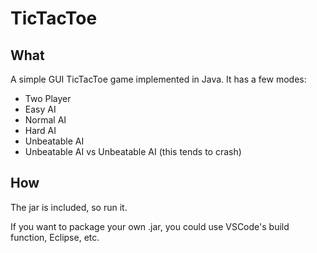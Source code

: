 # TicTacToe

## What

A simple GUI TicTacToe game implemented in Java. It has a few modes:
- Two Player
- Easy AI
- Normal AI
- Hard AI
- Unbeatable AI
- Unbeatable AI vs Unbeatable AI (this tends to crash)

## How

The jar is included, so run it.

If you want to package your own .jar, you could use VSCode's build function, Eclipse, etc.